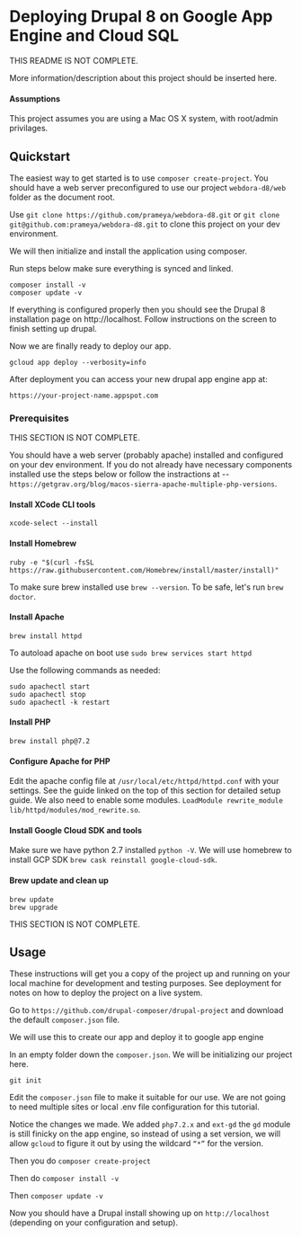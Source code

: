# Deploying Drupal 8 on Google App Engine and Cloud SQL
THIS README IS NOT COMPLETE.

More information/description about this project should be inserted here.

#### Assumptions
This project assumes you are using a Mac OS X system, with root/admin privilages.

## Quickstart
The easiest way to get started is to use `composer create-project`. You should have a web server preconfigured to use our project `webdora-d8/web` folder as the document root.

Use `git clone https://github.com/prameya/webdora-d8.git` or `git clone git@github.com:prameya/webdora-d8.git` to clone this project on your dev environment.

We will then initialize and install the application using composer.

Run steps below make sure everything is synced and linked.

```
composer install -v
composer update -v
```
If everything is configured properly then you should see the Drupal 8 installation page on http://localhost. Follow instructions on the screen to finish setting up drupal.

Now we are finally ready to deploy our app.

```
gcloud app deploy --verbosity=info
```
After deployment you can access your new drupal app engine app at:

```
https://your-project-name.appspot.com
```
### Prerequisites

THIS SECTION IS NOT COMPLETE.

You should have a web server (probably apache) installed and configured on your dev environment. If you do not already have necessary components installed use the steps below or follow the instractions at -- `https://getgrav.org/blog/macos-sierra-apache-multiple-php-versions`.

#### Install XCode CLI tools
`xcode-select --install`

#### Install Homebrew
`ruby -e "$(curl -fsSL https://raw.githubusercontent.com/Homebrew/install/master/install)"`

To make sure brew installed use `brew --version`. To be safe, let's run `brew doctor`.

#### Install Apache
`brew install httpd`

To autoload apache on boot use `sudo brew services start httpd`

Use the following commands as needed:

```
sudo apachectl start
sudo apachectl stop
sudo apachectl -k restart
```
#### Install PHP
`brew install php@7.2`

#### Configure Apache for PHP
Edit the apache config file at `/usr/local/etc/httpd/httpd.conf` with your settings. See the guide linked on the top of this section for detailed setup guide. We also need to enable some modules. `LoadModule rewrite_module lib/httpd/modules/mod_rewrite.so`.

#### Install Google Cloud SDK and tools
Make sure we have python 2.7 installed `python -V`. We will use homebrew to install GCP SDK `brew cask reinstall google-cloud-sdk`. 

#### Brew update and clean up
```
brew update
brew upgrade
```
THIS SECTION IS NOT COMPLETE.

## Usage

These instructions will get you a copy of the project up and running on your local machine for development and testing purposes. See deployment for notes on how to deploy the project on a live system.

Go to `https://github.com/drupal-composer/drupal-project` and download the default `composer.json` file.

We will use this to create our app and deploy it to google app engine

In an empty folder down the `composer.json`. We will be initializing our project here.

`git init`

Edit the `composer.json` file to make it suitable for our use. We are not going to need multiple sites or local .env file configuration for this tutorial.

Notice the changes we made. We added `php7.2.x` and `ext-gd` the `gd` module is still finicky on the app engine, so instead of using a set version, we will allow `gcloud` to figure it out by using the wildcard `“*”` for the version.

Then you do `composer create-project`

Then do `composer install -v`

Then `composer update -v`

Now you should have a Drupal install showing up on `http://localhost` (depending on your configuration and setup).
